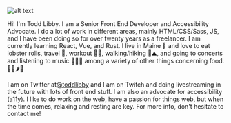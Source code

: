 ![alt text](https://res.cloudinary.com/colabottles/image/upload/v1595298392/images/maine_ihqz9j.jpg "A cove in Maine with lobster boats moored in the cove on a sunny day")

Hi! I'm Todd Libby. I am a Senior Front End Developer and Accessibility Advocate. I do a lot of work in different areas, mainly HTML/CSS/Sass, JS, and I have been doing so for over twenty years as a freelancer. I am currently learning React, Vue, and Rust. I live in Maine 🦞 and love to eat lobster rolls, travel 🧳, workout 🏋🏻, walking/hiking 🎒⛰, and going to concerts and listening to music 🥁🎶🎸 among a variety of other things concerning food. 🌯🌮🌶🍱

I am on Twitter at[@toddlibby](https://twitter.com/toddlibby) and I am on Twitch and doing livestreaming in the future with lots of front end stuff. I am also an advocate for accessibility (a11y). I like to do work on the web, have a passion for things web, but when the time comes, relaxing and resting are key. For more info, don't hesitate to contact me!
